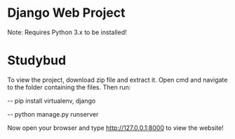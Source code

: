 # Django Web Project
Note: Requires Python 3.x to be installed!
# Studybud
To view the project, download zip file and extract it. Open cmd and navigate to the folder containing the files. Then run:

-- pip install virtualenv, django


-- python manage.py runserver

Now open your browser and type http://127.0.0.1:8000 to view the website!
